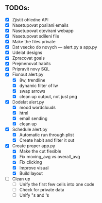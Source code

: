 ## TODOs:
- [x] Zjistit ohledne API
- [x] Nasetupovat posilani emails
- [x] Nasetupovat otevirani webapp
- [x] Nasetupovat sdileni file
- [x] Make the files private
- [x] Dat vsecko do novych — alert.py a app.py
- [x] Udelat designs
- [x] Zpracovat goals
- [x] Prejmenovat habits
- [x] Pripravit novy SQL
- [x] Fixnout alert.py
  - [x] 8w, trendline
  - [x] dynamic filter of lw
  - [x] swap arrows
  - [x] clean up output, not just png
- [x] Dodelat alert.py
  - [x] mood wordclouds
  - [x] html
  - [x] email sending
  - [x] clean up
- [x] Schedule alert.py
  - [x] Automatic run through plist
  - [x] Create habit and filter it out
- [x] Create proper app.py
  - [x] Make the cut flexible
  - [x] Fix moving_avg vs overall_avg
  - [x] Fix clicking
  - [x] Improve visual
  - [x] Build layout
- [ ] Clean up
  - [ ] Unify the first few cells into one code
  - [ ] Check for private data
  - [ ] Unify "s and 's
